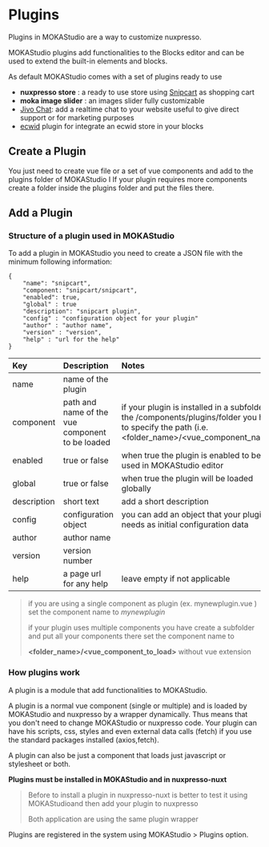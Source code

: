 # Plugins

Plugins in MOKAStudio are a way to customize nuxpresso.

MOKAStudio plugins add functionalities to the Blocks editor and can be used to extend the built-in elements and blocks.

As default MOKAStudio comes with a set of plugins ready to use 
- **nuxpresso store** : a ready to use store using [Snipcart](https://snipcart.com) as shopping cart
- **moka image slider** : an images slider fully customizable
- [Jivo Chat](https://jivochat.com): add a realtime chat to your website useful to give direct support or for marketing purposes
- [ecwid](https://ecwid.com) plugin for integrate an ecwid store in your blocks


## Create a Plugin 

You just need to create vue file or a set of vue components and add to the plugins folder of MOKAStudio
I
If your plugin requires more components create a folder inside the plugins folder and put the files there.

## Add a Plugin

### Structure of a plugin used in MOKAStudio

To add a plugin in MOKAStudio you need to create a JSON file with the minimum following information:

```
{
    "name": "snipcart",
    "component: "snipcart/snipcart",
    "enabled": true,
    "global" : true
    "description": "snipcart plugin",
    "config" : "configuration object for your plugin"
    "author" : "author name",
    "version" : "version",
    "help" : "url for the help"
}
```

| Key | Description | Notes
| :--- | :--- | :---
| name | name of the plugin | 
| component | path and name of the vue component to be loaded | if your plugin is installed in a subfolder of the /components/plugins/folder you have to specify the path (i.e. <folder_name>/<vue_component_name>)
| enabled | true or false | when true the plugin is enabled to be used in MOKAStudio editor
| global | true or false | when true the plugin will be loaded globally
| description | short text | add a short description
| config | configuration object | you can add an object that your plugin needs as initial configuration data
| author | author name 
| version | version number
| help | a page url for any help | leave empty if not applicable

> if you are using a single component as plugin (ex. mynewplugin.vue ) set the component name to *mynewplugin*
>
> if your plugin uses multiple components you have create a subfolder and put all your components there
> set the component name to 
>
> **<folder_name>/<vue_component_to_load>** without vue extension
>


### How plugins work

A plugin is a module that add functionalities to MOKAStudio.

A plugin is a normal vue component (single or multiple) and is loaded by MOKAStudio and nuxpresso by a wrapper dynamically. Thus means that you don't need to change MOKAStudio or nuxpresso code.
Your plugin can have his scripts, css, styles and even external data calls (fetch) if you use the standard packages installed (axios,fetch).

A plugin can also be just a component that loads just javascript or stylesheet or both.

**Plugins must be installed in MOKAStudio and in nuxpresso-nuxt**

>
> Before to install a plugin in nuxpresso-nuxt is better to test it using MOKAStudioand then add your plugin to nuxpresso
> 
> Both application are using the same plugin wrapper
>

Plugins are registered in the system using MOKAStudio > Plugins option.